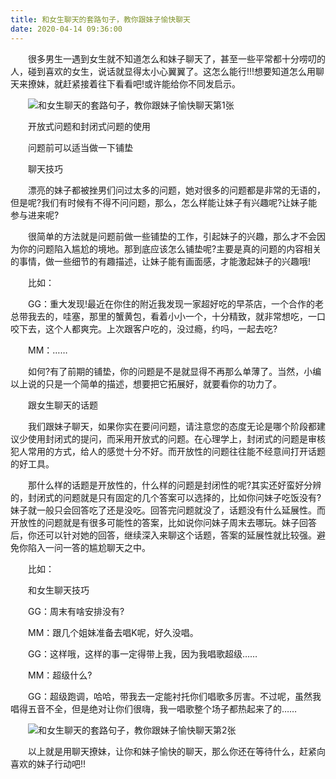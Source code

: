 ```yaml
---
title: 和女生聊天的套路句子，教你跟妹子愉快聊天
date: 2020-04-14 09:36:00
---
```




　　很多男生一遇到女生就不知道怎么和妹子聊天了，甚至一些平常都十分唠叨的人，碰到喜欢的女生，说话就显得太小心翼翼了。这怎么能行!!!想要知道怎么用聊天来撩妹，就赶紧接着往下看看吧!或许能给你不同发启示。

　　![和女生聊天的套路句子，教你跟妹子愉快聊天第1张](/img/9ad91a4a93c9007826d2786e1ac26d62.jpg)

　　开放式问题和封闭式问题的使用

　　问题前可以适当做一下铺垫

　　聊天技巧

　　漂亮的妹子都被挫男们问过太多的问题，她对很多的问题都是非常的无语的，但是呢?我们有时候有不得不问问题，那么，怎么样能让妹子有兴趣呢?让妹子能参与进来呢?

　　很简单的方法就是问题前做一些铺垫的工作，引起妹子的兴趣，那么才不会因为你的问题陷入尴尬的境地。那到底应该怎么铺垫呢?主要是真的问题的内容相关的事情，做一些细节的有趣描述，让妹子能有画面感，才能激起妹子的兴趣哦!

　　比如：

　　GG：重大发现!最近在你住的附近我发现一家超好吃的早茶店，一个合作的老总带我去的，哇塞，那里的蟹黄包，看着小小一个，十分精致，就非常想吃，一口咬下去，这个人都爽完。上次跟客户吃的，没过瘾，约吗，一起去吃?

　　MM：……

　　如何?有了前期的铺垫，你的问题是不是就显得不再那么单薄了。当然，小编以上说的只是一个简单的描述，想要把它拓展好，就要看你的功力了。

　　跟女生聊天的话题

　　我们跟妹子聊天，如果你实在要问问题，请注意您的态度无论是哪个阶段都建议少使用封闭式的提问，而采用开放式的问题。在心理学上，封闭式的问题是审核犯人常用的方式，给人的感觉十分不好。而开放性的问题往往能不经意间打开话题的好工具。

　　那什么样的话题是开放性的，什么样的问题是封闭性的呢?其实还好蛮好分辨的，封闭式的问题就是只有固定的几个答案可以选择的，比如你问妹子吃饭没有?妹子就一般只会回答吃了还是没吃。回答完问题就没了，话题没有什么延展性。而开放性的问题就是有很多可能性的答案，比如说你问妹子周末去哪玩。妹子回答后，你还可以针对她的回答，继续深入来聊这个话题，答案的延展性就比较强。避免你陷入一问一答的尴尬聊天之中。

　　比如：

　　和女生聊天技巧

　　GG：周末有啥安排没有?

　　MM：跟几个姐妹准备去唱K呢，好久没唱。

　　GG：这样哦，这样的事一定得带上我，因为我唱歌超级……

　　MM：超级什么?

　　GG：超级跑调，哈哈，带我去一定能衬托你们唱歌多厉害。不过呢，虽然我唱得五音不全，但是绝对让你们很嗨，我一唱歌整个场子都热起来了的……

　　![和女生聊天的套路句子，教你跟妹子愉快聊天第2张](/img/5319e493a9a39479508d69ee32c2b2a2.jpg)

　　以上就是用聊天撩妹，让你和妹子愉快的聊天，那么你还在等待什么，赶紧向喜欢的妹子行动吧!!